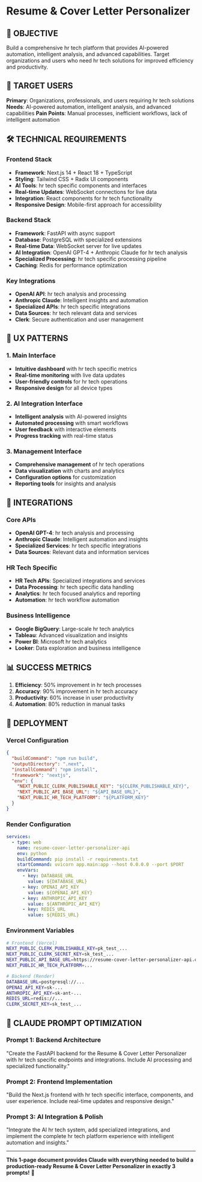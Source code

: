 # Resume & Cover Letter Personalizer

## 🎯 OBJECTIVE
Build a comprehensive hr tech platform that provides AI-powered automation, intelligent analysis, and advanced capabilities. Target organizations and users who need hr tech solutions for improved efficiency and productivity.

## 👥 TARGET USERS
**Primary**: Organizations, professionals, and users requiring hr tech solutions
**Needs**: AI-powered automation, intelligent analysis, and advanced capabilities
**Pain Points**: Manual processes, inefficient workflows, lack of intelligent automation

## 🛠️ TECHNICAL REQUIREMENTS

### Frontend Stack
- **Framework**: Next.js 14 + React 18 + TypeScript
- **Styling**: Tailwind CSS + Radix UI components
- **AI Tools**: hr tech specific components and interfaces
- **Real-time Updates**: WebSocket connections for live data
- **Integration**: React components for hr tech functionality
- **Responsive Design**: Mobile-first approach for accessibility

### Backend Stack
- **Framework**: FastAPI with async support
- **Database**: PostgreSQL with specialized extensions
- **Real-time Data**: WebSocket server for live updates
- **AI Integration**: OpenAI GPT-4 + Anthropic Claude for hr tech analysis
- **Specialized Processing**: hr tech specific processing pipeline
- **Caching**: Redis for performance optimization

### Key Integrations
- **OpenAI API**: hr tech analysis and processing
- **Anthropic Claude**: Intelligent insights and automation
- **Specialized APIs**: hr tech specific integrations
- **Data Sources**: hr tech relevant data and services
- **Clerk**: Secure authentication and user management

## 🎨 UX PATTERNS

### 1. Main Interface
- **Intuitive dashboard** with hr tech specific metrics
- **Real-time monitoring** with live data updates
- **User-friendly controls** for hr tech operations
- **Responsive design** for all device types

### 2. AI Integration Interface
- **Intelligent analysis** with AI-powered insights
- **Automated processing** with smart workflows
- **User feedback** with interactive elements
- **Progress tracking** with real-time status

### 3. Management Interface
- **Comprehensive management** of hr tech operations
- **Data visualization** with charts and analytics
- **Configuration options** for customization
- **Reporting tools** for insights and analysis

## 🔗 INTEGRATIONS

### Core APIs
- **OpenAI GPT-4**: hr tech analysis and processing
- **Anthropic Claude**: Intelligent automation and insights
- **Specialized Services**: hr tech specific integrations
- **Data Sources**: Relevant data and information services

### HR Tech Specific
- **HR Tech APIs**: Specialized integrations and services
- **Data Processing**: hr tech specific data handling
- **Analytics**: hr tech focused analytics and reporting
- **Automation**: hr tech workflow automation

### Business Intelligence
- **Google BigQuery**: Large-scale hr tech analytics
- **Tableau**: Advanced visualization and insights
- **Power BI**: Microsoft hr tech analytics
- **Looker**: Data exploration and business intelligence

## 📊 SUCCESS METRICS
1. **Efficiency**: 50% improvement in hr tech processes
2. **Accuracy**: 90% improvement in hr tech accuracy
3. **Productivity**: 60% increase in user productivity
4. **Automation**: 80% reduction in manual tasks

## 🚀 DEPLOYMENT

### Vercel Configuration
```json
{
  "buildCommand": "npm run build",
  "outputDirectory": ".next",
  "installCommand": "npm install",
  "framework": "nextjs",
  "env": {
    "NEXT_PUBLIC_CLERK_PUBLISHABLE_KEY": "${CLERK_PUBLISHABLE_KEY}",
    "NEXT_PUBLIC_API_BASE_URL": "${API_BASE_URL}",
    "NEXT_PUBLIC_HR_TECH_PLATFORM": "${PLATFORM_KEY}"
  }
}
```

### Render Configuration
```yaml
services:
  - type: web
    name: resume-cover-letter-personalizer-api
    env: python
    buildCommand: pip install -r requirements.txt
    startCommand: uvicorn app.main:app --host 0.0.0.0 --port $PORT
    envVars:
      - key: DATABASE_URL
        value: ${DATABASE_URL}
      - key: OPENAI_API_KEY
        value: ${OPENAI_API_KEY}
      - key: ANTHROPIC_API_KEY
        value: ${ANTHROPIC_API_KEY}
      - key: REDIS_URL
        value: ${REDIS_URL}
```

### Environment Variables
```bash
# Frontend (Vercel)
NEXT_PUBLIC_CLERK_PUBLISHABLE_KEY=pk_test_...
NEXT_PUBLIC_CLERK_SECRET_KEY=sk_test_...
NEXT_PUBLIC_API_BASE_URL=https://resume-cover-letter-personalizer-api.onrender.com
NEXT_PUBLIC_HR_TECH_PLATFORM=...

# Backend (Render)
DATABASE_URL=postgresql://...
OPENAI_API_KEY=sk-...
ANTHROPIC_API_KEY=sk-ant-...
REDIS_URL=redis://...
CLERK_SECRET_KEY=sk_test_...
```

## 🎯 CLAUDE PROMPT OPTIMIZATION

### Prompt 1: Backend Architecture
"Create the FastAPI backend for the Resume & Cover Letter Personalizer with hr tech specific endpoints and integrations. Include AI processing and specialized functionality."

### Prompt 2: Frontend Implementation
"Build the Next.js frontend with hr tech specific interface, components, and user experience. Include real-time updates and responsive design."

### Prompt 3: AI Integration & Polish
"Integrate the AI hr tech system, add specialized integrations, and implement the complete hr tech platform experience with intelligent automation and insights."

---

**This 1-page document provides Claude with everything needed to build a production-ready Resume & Cover Letter Personalizer in exactly 3 prompts!** 🚀
